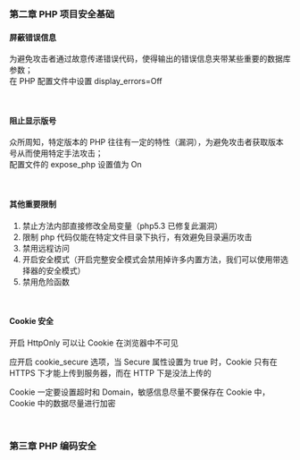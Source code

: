 ### 第二章 PHP 项目安全基础

#### 屏蔽错误信息

为避免攻击者通过故意传递错误代码，使得输出的错误信息夹带某些重要的数据库参数；  
在 PHP 配置文件中设置 display_errors=Off

<br>

#### 阻止显示版号

众所周知，特定版本的 PHP 往往有一定的特性（漏洞），为避免攻击者获取版本号从而使用特定手法攻击；  
配置文件的 expose_php 设置值为 On

<br>

#### 其他重要限制

1. 禁止方法内部直接修改全局变量（php5.3 已修复此漏洞）
2. 限制 php 代码仅能在特定文件目录下执行，有效避免目录遍历攻击
3. 禁用远程访问
4. 开启安全模式（开启完整安全模式会禁用掉许多内置方法，我们可以使用带选择器的安全模式）
5. 禁用危险函数

<br>

#### Cookie 安全

开启 HttpOnly 可以让 Cookie 在浏览器中不可见

应开启 cookie_secure 选项，当 Secure 属性设置为 true 时，Cookie 只有在 HTTPS 下才能上传到服务器，而在 HTTP 下是没法上传的

Cookie 一定要设置超时和 Domain，敏感信息尽量不要保存在 Cookie 中，Cookie 中的数据尽量进行加密

<br>

### 第三章 PHP 编码安全
